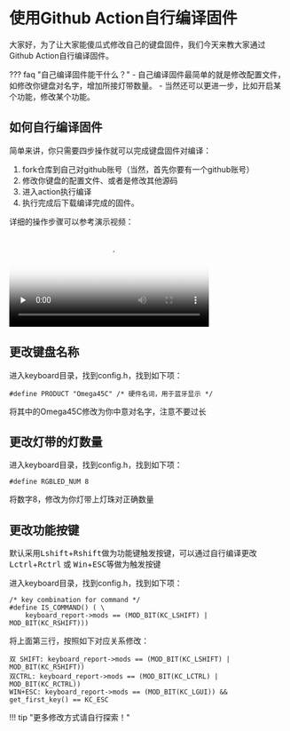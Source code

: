 
使用Github Action自行编译固件
=====================

大家好，为了让大家能傻瓜式修改自己的键盘固件，我们今天来教大家通过Github Action自行编译固件。

??? faq "自己编译固件能干什么？"
    - 自己编译固件最简单的就是修改配置文件，如修改你键盘对名字，增加所接灯带数量。
    - 当然还可以更进一步，比如开启某个功能，修改某个功能。

如何自行编译固件
-----------
简单来讲，你只需要四步操作就可以完成键盘固件对编译：

 1. fork仓库到自己对github账号（当然，首先你要有一个github账号）
 2. 修改你键盘的配置文件、或者是修改其他源码
 3. 进入action执行编译
 4. 执行完成后下载编译完成的固件。

详细的操作步骤可以参考演示视频：
<video id="video" width="360px" height="auto" controls="controls" preload="none" poster="http://glab.online/wp-content/uploads/2019/10/favicon.png">
<source id="mp4" src="http://glab.online/down/Github_Action_compile_LotKB.mp4" type="video/mp4">
  您的浏览器不支持播放此视频
</video>

更改键盘名称
--------
进入keyboard目录，找到config.h，找到如下项：

    #define PRODUCT "Omega45C" /* 硬件名词，用于蓝牙显示 */

将其中的Omega45C修改为你中意对名字，注意不要过长

更改灯带的灯数量
-----------
进入keyboard目录，找到config.h，找到如下项：

    #define RGBLED_NUM 8

将数字8，修改为你灯带上灯珠对正确数量

更改功能按键
-------------
默认采用<kbd>Lshift</kbd>+<kbd>Rshift</kbd>做为功能键触发按键，可以通过自行编译更改<kbd>Lctrl</kbd>+<kbd>Rctrl</kbd> 或 <kbd>Win</kbd>+<kbd>ESC</kbd>等做为触发按键

进入keyboard目录，找到config.h，找到如下项：

    /* key combination for command */
    #define IS_COMMAND() ( \
        keyboard_report->mods == (MOD_BIT(KC_LSHIFT) | MOD_BIT(KC_RSHIFT)))

将上面第三行，按照如下对应关系修改：

    双 SHIFT: keyboard_report->mods == (MOD_BIT(KC_LSHIFT) | MOD_BIT(KC_RSHIFT))
    双CTRL: keyboard_report->mods == (MOD_BIT(KC_LCTRL) | MOD_BIT(KC_RCTRL))
    WIN+ESC: keyboard_report->mods == (MOD_BIT(KC_LGUI)) && get_first_key() == KC_ESC

!!! tip "更多修改方式请自行探索！"



